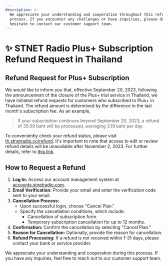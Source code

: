 ```yaml
---
description: >-
  We appreciate your understanding and cooperation throughout this refund
  process. If you encounter any challenges or have inquiries, please do not
  hesitate to contact our customer support team.
---
```


# ✨ STNET Radio Plus+ Subscription Refund Request in Thailand

## Refund Request for Plus+ Subscription

We would like to inform you that, effective September 20, 2023, following the announcement of the closure of the Plus+ trial service in Thailand, we have initiated refund requests for customers who subscribed to Plus+ in Thailand. The refund amount is determined by the difference in the last month's subscription fee. As an example,

> If your subscription continues beyond September 20, 2023, a refund of 35.09 baht will be processed, averaging 3.19 baht per day.

To conveniently check your refund status, please visit [th.stnetradio.co/refund](https://th.stnetradio.com/refund). It's important to note that access to edit or review refund details will be unavailable after November 2, 2023. For further details, refer to [this link](https://stnetradio.medium.com/the-1st-announcement-of-plus-2c0245235ed5).

## How to Request a Refund

1. **Log In:** Access our account management system at [accounts.stnetradio.com](https://accounts.stnetradio.com/p/login/fZebKe83RcyF3de7ss).
2. **Email Verification:** Provide your email and enter the verification code sent to your email.
3. **Cancellation Process:**
   * Upon successful login, choose "Cancel Plan."
   * Specify the cancellation conditions, which include:
     * Cancellation of subscription form.
     * Temporary subscription cancellation for up to 12 months.
4. **Confirmation:** Confirm the cancellation by selecting "Cancel Plan."
5. **Reason for Cancellation:** Optionally, provide the reason for cancellation.
6. **Refund Processing:** If a refund is not received within 1-31 days, please contact your bank or service provider.

We appreciate your understanding and cooperation during this process. If you have any inquiries, feel free to reach out to our customer support team.
